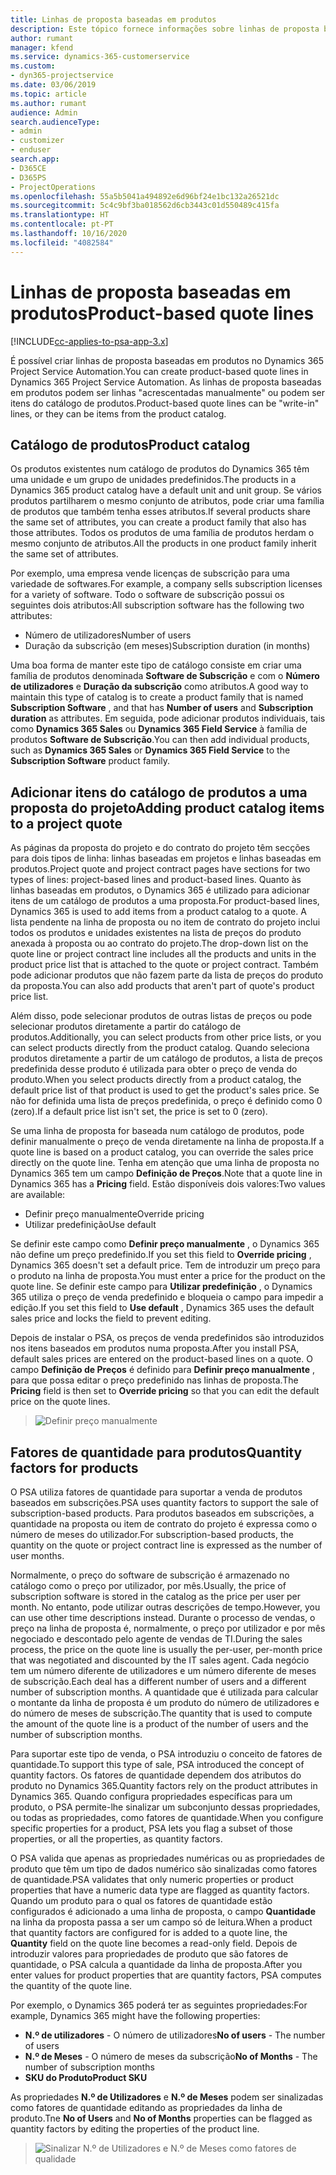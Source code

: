 ```yaml
---
title: Linhas de proposta baseadas em produtos
description: Este tópico fornece informações sobre linhas de proposta baseadas em produtos.
author: rumant
manager: kfend
ms.service: dynamics-365-customerservice
ms.custom:
- dyn365-projectservice
ms.date: 03/06/2019
ms.topic: article
ms.author: rumant
audience: Admin
search.audienceType:
- admin
- customizer
- enduser
search.app:
- D365CE
- D365PS
- ProjectOperations
ms.openlocfilehash: 55a5b5041a494892e6d96bf24e1bc132a26521dc
ms.sourcegitcommit: 5c4c9bf3ba018562d6cb3443c01d550489c415fa
ms.translationtype: HT
ms.contentlocale: pt-PT
ms.lasthandoff: 10/16/2020
ms.locfileid: "4082584"
---
```

# <a name="product-based-quote-lines"></a><span data-ttu-id="f23da-103">Linhas de proposta baseadas em produtos</span><span class="sxs-lookup"><span data-stu-id="f23da-103">Product-based quote lines</span></span>

[!INCLUDE[cc-applies-to-psa-app-3.x](../includes/cc-applies-to-psa-app-3x.md)]


<span data-ttu-id="f23da-104">É possível criar linhas de proposta baseadas em produtos no Dynamics 365 Project Service Automation.</span><span class="sxs-lookup"><span data-stu-id="f23da-104">You can create product-based quote lines in Dynamics 365 Project Service Automation.</span></span> <span data-ttu-id="f23da-105">As linhas de proposta baseadas em produtos podem ser linhas "acrescentadas manualmente" ou podem ser itens do catálogo de produtos.</span><span class="sxs-lookup"><span data-stu-id="f23da-105">Product-based quote lines can be "write-in" lines, or they can be items from the product catalog.</span></span>

## <a name="product-catalog"></a><span data-ttu-id="f23da-106">Catálogo de produtos</span><span class="sxs-lookup"><span data-stu-id="f23da-106">Product catalog</span></span>

<span data-ttu-id="f23da-107">Os produtos existentes num catálogo de produtos do Dynamics 365 têm uma unidade e um grupo de unidades predefinidos.</span><span class="sxs-lookup"><span data-stu-id="f23da-107">The products in a Dynamics 365 product catalog have a default unit and unit group.</span></span> <span data-ttu-id="f23da-108">Se vários produtos partilharem o mesmo conjunto de atributos, pode criar uma família de produtos que também tenha esses atributos.</span><span class="sxs-lookup"><span data-stu-id="f23da-108">If several products share the same set of attributes, you can create a product family that also has those attributes.</span></span> <span data-ttu-id="f23da-109">Todos os produtos de uma família de produtos herdam o mesmo conjunto de atributos.</span><span class="sxs-lookup"><span data-stu-id="f23da-109">All the products in one product family inherit the same set of attributes.</span></span>

<span data-ttu-id="f23da-110">Por exemplo, uma empresa vende licenças de subscrição para uma variedade de softwares.</span><span class="sxs-lookup"><span data-stu-id="f23da-110">For example, a company sells subscription licenses for a variety of software.</span></span> <span data-ttu-id="f23da-111">Todo o software de subscrição possui os seguintes dois atributos:</span><span class="sxs-lookup"><span data-stu-id="f23da-111">All subscription software has the following two attributes:</span></span>

- <span data-ttu-id="f23da-112">Número de utilizadores</span><span class="sxs-lookup"><span data-stu-id="f23da-112">Number of users</span></span> 
- <span data-ttu-id="f23da-113">Duração da subscrição (em meses)</span><span class="sxs-lookup"><span data-stu-id="f23da-113">Subscription duration (in months)</span></span>

<span data-ttu-id="f23da-114">Uma boa forma de manter este tipo de catálogo consiste em criar uma família de produtos denominada **Software de Subscrição** e com o **Número de utilizadores** e **Duração da subscrição** como atributos.</span><span class="sxs-lookup"><span data-stu-id="f23da-114">A good way to maintain this type of catalog is to create a product family that is named **Subscription Software** , and that has **Number of users** and **Subscription duration** as attributes.</span></span> <span data-ttu-id="f23da-115">Em seguida, pode adicionar produtos individuais, tais como **Dynamics 365 Sales** ou **Dynamics 365 Field Service** à família de produtos **Software de Subscrição**.</span><span class="sxs-lookup"><span data-stu-id="f23da-115">You can then add individual products, such as **Dynamics 365 Sales** or **Dynamics 365 Field Service** to the **Subscription Software** product family.</span></span>

## <a name="adding-product-catalog-items-to-a-project-quote"></a><span data-ttu-id="f23da-116">Adicionar itens do catálogo de produtos a uma proposta do projeto</span><span class="sxs-lookup"><span data-stu-id="f23da-116">Adding product catalog items to a project quote</span></span>

<span data-ttu-id="f23da-117">As páginas da proposta do projeto e do contrato do projeto têm secções para dois tipos de linha: linhas baseadas em projetos e linhas baseadas em produtos.</span><span class="sxs-lookup"><span data-stu-id="f23da-117">Project quote and project contract pages have sections for two types of lines: project-based lines and product-based lines.</span></span> <span data-ttu-id="f23da-118">Quanto às linhas baseadas em produtos, o Dynamics 365 é utilizado para adicionar itens de um catálogo de produtos a uma proposta.</span><span class="sxs-lookup"><span data-stu-id="f23da-118">For product-based lines, Dynamics 365 is used to add items from a product catalog to a quote.</span></span> <span data-ttu-id="f23da-119">A lista pendente na linha de proposta ou no item de contrato do projeto inclui todos os produtos e unidades existentes na lista de preços do produto anexada à proposta ou ao contrato do projeto.</span><span class="sxs-lookup"><span data-stu-id="f23da-119">The drop-down list on the quote line or project contract line includes all the products and units in the product price list that is attached to the quote or project contract.</span></span> <span data-ttu-id="f23da-120">Também pode adicionar produtos que não fazem parte da lista de preços do produto da proposta.</span><span class="sxs-lookup"><span data-stu-id="f23da-120">You can also add products that aren't part of quote's product price list.</span></span>

<span data-ttu-id="f23da-121">Além disso, pode selecionar produtos de outras listas de preços ou pode selecionar produtos diretamente a partir do catálogo de produtos.</span><span class="sxs-lookup"><span data-stu-id="f23da-121">Additionally, you can select products from other price lists, or you can select products directly from the product catalog.</span></span> <span data-ttu-id="f23da-122">Quando seleciona produtos diretamente a partir de um catálogo de produtos, a lista de preços predefinida desse produto é utilizada para obter o preço de venda do produto.</span><span class="sxs-lookup"><span data-stu-id="f23da-122">When you select products directly from a product catalog, the default price list of that product is used to get the product's sales price.</span></span> <span data-ttu-id="f23da-123">Se não for definida uma lista de preços predefinida, o preço é definido como 0 (zero).</span><span class="sxs-lookup"><span data-stu-id="f23da-123">If a default price list isn't set, the price is set to 0 (zero).</span></span>

<span data-ttu-id="f23da-124">Se uma linha de proposta for baseada num catálogo de produtos, pode definir manualmente o preço de venda diretamente na linha de proposta.</span><span class="sxs-lookup"><span data-stu-id="f23da-124">If a quote line is based on a product catalog, you can override the sales price directly on the quote line.</span></span> <span data-ttu-id="f23da-125">Tenha em atenção que uma linha de proposta no Dynamics 365 tem um campo **Definição de Preços**.</span><span class="sxs-lookup"><span data-stu-id="f23da-125">Note that a quote line in Dynamics 365 has a **Pricing** field.</span></span> <span data-ttu-id="f23da-126">Estão disponíveis dois valores:</span><span class="sxs-lookup"><span data-stu-id="f23da-126">Two values are available:</span></span>

- <span data-ttu-id="f23da-127">Definir preço manualmente</span><span class="sxs-lookup"><span data-stu-id="f23da-127">Override pricing</span></span>  
- <span data-ttu-id="f23da-128">Utilizar predefinição</span><span class="sxs-lookup"><span data-stu-id="f23da-128">Use default</span></span>

<span data-ttu-id="f23da-129">Se definir este campo como **Definir preço manualmente** , o Dynamics 365 não define um preço predefinido.</span><span class="sxs-lookup"><span data-stu-id="f23da-129">If you set this field to **Override pricing** , Dynamics 365 doesn't set a default price.</span></span> <span data-ttu-id="f23da-130">Tem de introduzir um preço para o produto na linha de proposta.</span><span class="sxs-lookup"><span data-stu-id="f23da-130">You must enter a price for the product on the quote line.</span></span> <span data-ttu-id="f23da-131">Se definir este campo para **Utilizar predefinição** , o Dynamics 365 utiliza o preço de venda predefinido e bloqueia o campo para impedir a edição.</span><span class="sxs-lookup"><span data-stu-id="f23da-131">If you set this field to **Use default** , Dynamics 365 uses the default sales price and locks the field to prevent editing.</span></span>

<span data-ttu-id="f23da-132">Depois de instalar o PSA, os preços de venda predefinidos são introduzidos nos itens baseados em produtos numa proposta.</span><span class="sxs-lookup"><span data-stu-id="f23da-132">After you install PSA, default sales prices are entered on the product-based lines on a quote.</span></span> <span data-ttu-id="f23da-133">O campo **Definição de Preços** é definido para **Definir preço manualmente** , para que possa editar o preço predefinido nas linhas de proposta.</span><span class="sxs-lookup"><span data-stu-id="f23da-133">The **Pricing** field is then set to **Override pricing** so that you can edit the default price on the quote lines.</span></span>

> ![Definir preço manualmente](media/basic-guide-10.png)
 
## <a name="quantity-factors-for-products"></a><span data-ttu-id="f23da-135">Fatores de quantidade para produtos</span><span class="sxs-lookup"><span data-stu-id="f23da-135">Quantity factors for products</span></span>

<span data-ttu-id="f23da-136">O PSA utiliza fatores de quantidade para suportar a venda de produtos baseados em subscrições.</span><span class="sxs-lookup"><span data-stu-id="f23da-136">PSA uses quantity factors to support the sale of subscription-based products.</span></span> <span data-ttu-id="f23da-137">Para produtos baseados em subscrições, a quantidade na proposta ou item de contrato do projeto é expressa como o número de meses do utilizador.</span><span class="sxs-lookup"><span data-stu-id="f23da-137">For subscription-based products, the quantity on the quote or project contract line is expressed as the number of user months.</span></span>

<span data-ttu-id="f23da-138">Normalmente, o preço do software de subscrição é armazenado no catálogo como o preço por utilizador, por mês.</span><span class="sxs-lookup"><span data-stu-id="f23da-138">Usually, the price of subscription software is stored in the catalog as the price per user per month.</span></span> <span data-ttu-id="f23da-139">No entanto, pode utilizar outras descrições de tempo.</span><span class="sxs-lookup"><span data-stu-id="f23da-139">However, you can use other time descriptions instead.</span></span> <span data-ttu-id="f23da-140">Durante o processo de vendas, o preço na linha de proposta é, normalmente, o preço por utilizador e por mês negociado e descontado pelo agente de vendas de TI.</span><span class="sxs-lookup"><span data-stu-id="f23da-140">During the sales process, the price on the quote line is usually the per-user, per-month price that was negotiated and discounted by the IT sales agent.</span></span> <span data-ttu-id="f23da-141">Cada negócio tem um número diferente de utilizadores e um número diferente de meses de subscrição.</span><span class="sxs-lookup"><span data-stu-id="f23da-141">Each deal has a different number of users and a different number of subscription months.</span></span> <span data-ttu-id="f23da-142">A quantidade que é utilizada para calcular o montante da linha de proposta é um produto do número de utilizadores e do número de meses de subscrição.</span><span class="sxs-lookup"><span data-stu-id="f23da-142">The quantity that is used to compute the amount of the quote line is a product of the number of users and the number of subscription months.</span></span>

<span data-ttu-id="f23da-143">Para suportar este tipo de venda, o PSA introduziu o conceito de fatores de quantidade.</span><span class="sxs-lookup"><span data-stu-id="f23da-143">To support this type of sale, PSA introduced the concept of quantity factors.</span></span> <span data-ttu-id="f23da-144">Os fatores de quantidade dependem dos atributos do produto no Dynamics 365.</span><span class="sxs-lookup"><span data-stu-id="f23da-144">Quantity factors rely on the product attributes in Dynamics 365.</span></span> <span data-ttu-id="f23da-145">Quando configura propriedades específicas para um produto, o PSA permite-lhe sinalizar um subconjunto dessas propriedades, ou todas as propriedades, como fatores de quantidade.</span><span class="sxs-lookup"><span data-stu-id="f23da-145">When you configure specific properties for a product, PSA lets you flag a subset of those properties, or all the properties, as quantity factors.</span></span>

<span data-ttu-id="f23da-146">O PSA valida que apenas as propriedades numéricas ou as propriedades de produto que têm um tipo de dados numérico são sinalizadas como fatores de quantidade.</span><span class="sxs-lookup"><span data-stu-id="f23da-146">PSA validates that only numeric properties or product properties that have a numeric data type are flagged as quantity factors.</span></span> <span data-ttu-id="f23da-147">Quando um produto para o qual os fatores de quantidade estão configurados é adicionado a uma linha de proposta, o campo **Quantidade** na linha da proposta passa a ser um campo só de leitura.</span><span class="sxs-lookup"><span data-stu-id="f23da-147">When a product that quantity factors are configured for is added to a quote line, the **Quantity** field on the quote line becomes a read-only field.</span></span> <span data-ttu-id="f23da-148">Depois de introduzir valores para propriedades de produto que são fatores de quantidade, o PSA calcula a quantidade da linha de proposta.</span><span class="sxs-lookup"><span data-stu-id="f23da-148">After you enter values for product properties that are quantity factors, PSA computes the quantity of the quote line.</span></span>

<span data-ttu-id="f23da-149">Por exemplo, o Dynamics 365 poderá ter as seguintes propriedades:</span><span class="sxs-lookup"><span data-stu-id="f23da-149">For example, Dynamics 365 might have the following properties:</span></span> 

- <span data-ttu-id="f23da-150">**N.º de utilizadores** - O número de utilizadores</span><span class="sxs-lookup"><span data-stu-id="f23da-150">**No of users** - The number of users</span></span> 
- <span data-ttu-id="f23da-151">**N.º de Meses** - O número de meses da subscrição</span><span class="sxs-lookup"><span data-stu-id="f23da-151">**No of Months** - The number of subscription months</span></span>
- <span data-ttu-id="f23da-152">**SKU do Produto**</span><span class="sxs-lookup"><span data-stu-id="f23da-152">**Product SKU**</span></span> 

<span data-ttu-id="f23da-153">As propriedades **N.º de Utilizadores** e **N.º de Meses** podem ser sinalizadas como fatores de quantidade editando as propriedades da linha de produto.</span><span class="sxs-lookup"><span data-stu-id="f23da-153">Tne **No of Users** and **No of Months** properties can be flagged as quantity factors by editing the properties of the product line.</span></span> 

> ![Sinalizar N.º de Utilizadores e N.º de Meses como fatores de qualidade](media/basic-guide-11.png)
 
